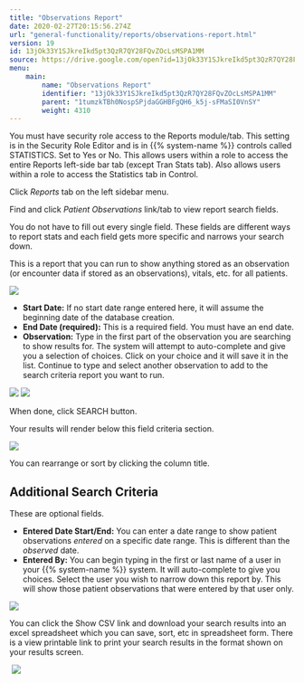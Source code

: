 ```yaml
---
title: "Observations Report"
date: 2020-02-27T20:15:56.274Z
url: "general-functionality/reports/observations-report.html"
version: 19
id: 13jOk33Y1SJkreIkd5pt3QzR7QY28FQvZOcLsMSPA1MM
source: https://drive.google.com/open?id=13jOk33Y1SJkreIkd5pt3QzR7QY28FQvZOcLsMSPA1MM
menu:
    main:
        name: "Observations Report"
        identifier: "13jOk33Y1SJkreIkd5pt3QzR7QY28FQvZOcLsMSPA1MM"
        parent: "1tumzkTBh0NospSPjdaGGHBFgQH6_k5j-sFMaSI0VnSY"
        weight: 4310
---
```

You must have security role access to the Reports module/tab. This setting is in the Security Role Editor and is in {{% system-name %}} controls called STATISTICS. Set to Yes or No. This allows users within a role to access the entire Reports left-side bar tab (except Tran Stats tab). Also allows users within a role to access the Statistics tab in Control.

Click *Reports* tab on the left sidebar menu.

Find and click *Patient Observations* link/tab to view report search fields.

You do not have to fill out every single field. These fields are different ways to report stats and each field gets more specific and narrows your search down.

This is a report that you can run to show anything stored as an observation (or encounter data if stored as an observations), vitals, etc. for all patients.

![](../../external_files/636e2fc77b6722e1e047cfde6429312e.png)

* <strong>Start Date:</strong> If no start date range entered here, it will assume the beginning date of the database creation.
* <strong>End Date (required):</strong> This is a required field. You must have an end date.
* <strong>Observation:</strong> Type in the first part of the observation you are searching to show results for. The system will attempt to auto-complete and give you a selection of choices. Click on your choice and it will save it in the list. Continue to type and select another observation to add to the search criteria report you want to run.

![](../../external_files/43911931e4e835c200f87caa24f16bf5.png) ![](../../external_files/b5b511b8cbe66520dec68a3457650d10.png)

When done, click SEARCH button.

Your results will render below this field criteria section.

![](../../external_files/d07fe2cf406370576bc59a1189ed1231.png)

You can rearrange or sort by clicking the column title.

## Additional Search Criteria

These are optional fields.

* <strong>Entered Date Start/End:</strong> You can enter a date range to show patient observations <em>entered</em> on a specific date range. This is different than the <em>observed</em> date.
* <strong>Entered By:</strong> You can begin typing in the first or last name of a user in your {{% system-name %}} system. It will auto-complete to give you choices. Select the user you wish to narrow down this report by. This will show those patient observations that were entered by that user only.

![](../../external_files/c9961e8c75f74705f906bcef18ba42dd.png)

You can click the Show CSV link and download your search results into an excel spreadsheet which you can save, sort, etc in spreadsheet form. There is a view printable link to print your search results in the format shown on your results screen.

 ![](../../external_files/bc052d24fcad6cb81c416c5a883f09e1.png)

